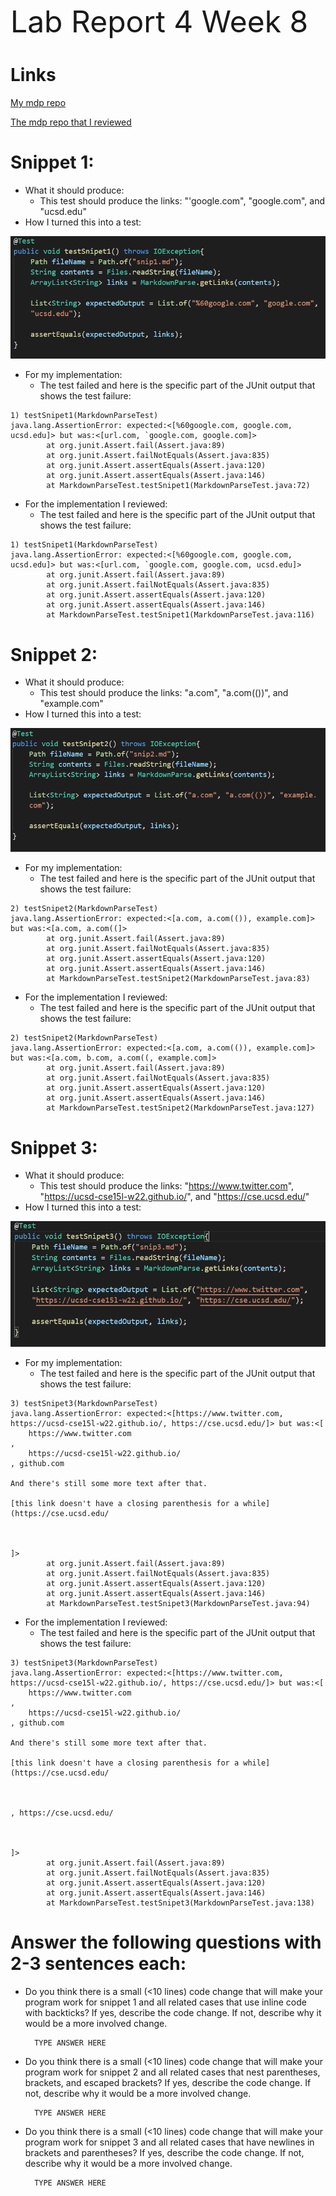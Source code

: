  <font size="12"> Lab Report 4 Week 8</font>

# Links
[My mdp repo](https://github.com/avVergnet/markdown-parse)

[The mdp repo that I reviewed](https://github.com/Stocktocon/markdown-parse)


# Snippet 1:
* What it should produce:
  * This test should produce the links: "'google.com", "google.com", and "ucsd.edu"
* How I turned this into a test:
  
![Snip1](snip1.PNG)

* For my implementation:
  * The test failed and here is the specific part of the JUnit output that shows the test failure:

```
1) testSnipet1(MarkdownParseTest)
java.lang.AssertionError: expected:<[%60google.com, google.com, ucsd.edu]> but was:<[url.com, `google.com, google.com]>
        at org.junit.Assert.fail(Assert.java:89)
        at org.junit.Assert.failNotEquals(Assert.java:835)
        at org.junit.Assert.assertEquals(Assert.java:120)
        at org.junit.Assert.assertEquals(Assert.java:146)
        at MarkdownParseTest.testSnipet1(MarkdownParseTest.java:72)
```

* For the implementation I reviewed:
  * The test failed and here is the specific part of the JUnit output that shows the test failure:

```
1) testSnipet1(MarkdownParseTest)
java.lang.AssertionError: expected:<[%60google.com, google.com, ucsd.edu]> but was:<[url.com, `google.com, google.com, ucsd.edu]>
        at org.junit.Assert.fail(Assert.java:89)
        at org.junit.Assert.failNotEquals(Assert.java:835)
        at org.junit.Assert.assertEquals(Assert.java:120)
        at org.junit.Assert.assertEquals(Assert.java:146)
        at MarkdownParseTest.testSnipet1(MarkdownParseTest.java:116)
```

# Snippet 2:
* What it should produce:
  * This test should produce the links: "a.com", "a.com(())", and "example.com"
* How I turned this into a test:
  
![Snip2](snip2.PNG)

* For my implementation:
  * The test failed and here is the specific part of the JUnit output that shows the test failure:

```
2) testSnipet2(MarkdownParseTest)
java.lang.AssertionError: expected:<[a.com, a.com(()), example.com]> but was:<[a.com, a.com((]>
        at org.junit.Assert.fail(Assert.java:89)
        at org.junit.Assert.failNotEquals(Assert.java:835)
        at org.junit.Assert.assertEquals(Assert.java:120)
        at org.junit.Assert.assertEquals(Assert.java:146)
        at MarkdownParseTest.testSnipet2(MarkdownParseTest.java:83)
```

* For the implementation I reviewed:
  * The test failed and here is the specific part of the JUnit output that shows the test failure:

```
2) testSnipet2(MarkdownParseTest)
java.lang.AssertionError: expected:<[a.com, a.com(()), example.com]> but was:<[a.com, b.com, a.com((, example.com]>
        at org.junit.Assert.fail(Assert.java:89)
        at org.junit.Assert.failNotEquals(Assert.java:835)
        at org.junit.Assert.assertEquals(Assert.java:120)
        at org.junit.Assert.assertEquals(Assert.java:146)
        at MarkdownParseTest.testSnipet2(MarkdownParseTest.java:127)
```

# Snippet 3:
* What it should produce:
  * This test should produce the links: "https://www.twitter.com", "https://ucsd-cse15l-w22.github.io/", and "https://cse.ucsd.edu/"
* How I turned this into a test:
  
![Snip3](snip3.PNG)

* For my implementation:
  * The test failed and here is the specific part of the JUnit output that shows the test failure:

```
3) testSnipet3(MarkdownParseTest)
java.lang.AssertionError: expected:<[https://www.twitter.com, https://ucsd-cse15l-w22.github.io/, https://cse.ucsd.edu/]> but was:<[
    https://www.twitter.com
,
    https://ucsd-cse15l-w22.github.io/
, github.com

And there's still some more text after that.

[this link doesn't have a closing parenthesis for a while](https://cse.ucsd.edu/



]>
        at org.junit.Assert.fail(Assert.java:89)
        at org.junit.Assert.failNotEquals(Assert.java:835)
        at org.junit.Assert.assertEquals(Assert.java:120)
        at org.junit.Assert.assertEquals(Assert.java:146)
        at MarkdownParseTest.testSnipet3(MarkdownParseTest.java:94)
```

* For the implementation I reviewed:
  * The test failed and here is the specific part of the JUnit output that shows the test failure:

```
3) testSnipet3(MarkdownParseTest)
java.lang.AssertionError: expected:<[https://www.twitter.com, https://ucsd-cse15l-w22.github.io/, https://cse.ucsd.edu/]> but was:<[
    https://www.twitter.com
,
    https://ucsd-cse15l-w22.github.io/
, github.com

And there's still some more text after that.

[this link doesn't have a closing parenthesis for a while](https://cse.ucsd.edu/



, https://cse.ucsd.edu/



]>
        at org.junit.Assert.fail(Assert.java:89)
        at org.junit.Assert.failNotEquals(Assert.java:835)
        at org.junit.Assert.assertEquals(Assert.java:120)
        at org.junit.Assert.assertEquals(Assert.java:146)
        at MarkdownParseTest.testSnipet3(MarkdownParseTest.java:138)
```


# Answer the following questions with 2-3 sentences each:

* Do you think there is a small (<10 lines) code change that will make your program work for snippet 1 and all related cases that use inline code with backticks? If yes, describe the code change. If not, describe why it would be a more involved change.
        
        TYPE ANSWER HERE

* Do you think there is a small (<10 lines) code change that will make your program work for snippet 2 and all related cases that nest parentheses, brackets, and escaped brackets? If yes, describe the code change. If not, describe why it would be a more involved change.

        TYPE ANSWER HERE

* Do you think there is a small (<10 lines) code change that will make your program work for snippet 3 and all related cases that have newlines in brackets and parentheses? If yes, describe the code change. If not, describe why it would be a more involved change.

        TYPE ANSWER HERE
